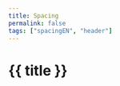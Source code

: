```yaml
---
title: Spacing
permalink: false
tags: ["spacingEN", "header"]
---
```


<h1  class="mb-500">{{ title }}</h1>